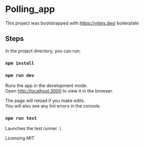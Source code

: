 # Polling_app
This project was bootstrapped with https://vitejs.dev/ boilerplate

## Steps

In the project directory, you can run:

### `npm install`

### `npm run dev` 
Runs the app in the development mode.\
Open [http://localhost:3000](http://localhost:3000) to view it in the browser.

The page will reload if you make edits.\
You will also see any lint errors in the console.

### `npm run test`

Launches the test runner .\

Licensing
MIT
